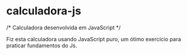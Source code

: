 # calculadora-js

/* Calculadora desenvolvida em JavaScript */

Fiz esta calculadora usando JavaScript puro, um ótimo exercício para praticar fundamentos do Js.

